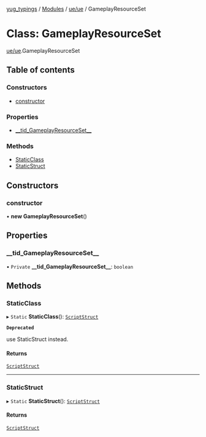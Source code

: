 [yug_typings](../README.md) / [Modules](../modules.md) / [ue/ue](../modules/ue_ue.md) / GameplayResourceSet

# Class: GameplayResourceSet

[ue/ue](../modules/ue_ue.md).GameplayResourceSet

## Table of contents

### Constructors

- [constructor](ue_ue.GameplayResourceSet.md#constructor)

### Properties

- [\_\_tid\_GameplayResourceSet\_\_](ue_ue.GameplayResourceSet.md#__tid_gameplayresourceset__)

### Methods

- [StaticClass](ue_ue.GameplayResourceSet.md#staticclass)
- [StaticStruct](ue_ue.GameplayResourceSet.md#staticstruct)

## Constructors

### constructor

• **new GameplayResourceSet**()

## Properties

### \_\_tid\_GameplayResourceSet\_\_

• `Private` **\_\_tid\_GameplayResourceSet\_\_**: `boolean`

## Methods

### StaticClass

▸ `Static` **StaticClass**(): [`ScriptStruct`](ue_ue.ScriptStruct.md)

**`Deprecated`**

use StaticStruct instead.

#### Returns

[`ScriptStruct`](ue_ue.ScriptStruct.md)

___

### StaticStruct

▸ `Static` **StaticStruct**(): [`ScriptStruct`](ue_ue.ScriptStruct.md)

#### Returns

[`ScriptStruct`](ue_ue.ScriptStruct.md)
